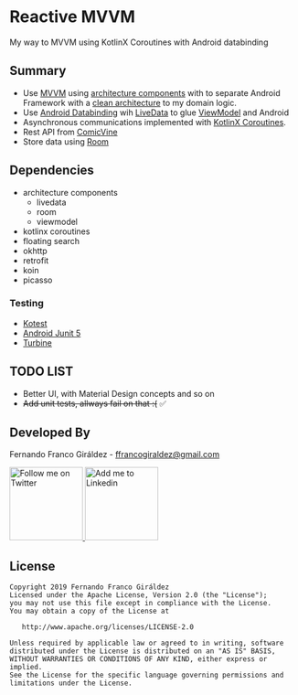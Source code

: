 # Reactive MVVM

My way to MVVM using KotlinX Coroutines with Android databinding

## Summary
* Use [MVVM][1] using [architecture components][6] with to separate Android Framework with a [clean architecture][2] to my domain logic.
* Use [Android Databinding][3] wih [LiveData][8] to glue [ViewModel][9] and Android
* Asynchronous communications implemented with [KotlinX Coroutines][4].
* Rest API from [ComicVine][5]
* Store data using [Room][7]

## Dependencies
* architecture components
  * livedata
  * room
  * viewmodel
* kotlinx coroutines
* floating search
* okhttp
* retrofit
* koin
* picasso

### Testing
* [Kotest][10]
* [Android Junit 5][11]
* [Turbine][12]

TODO LIST
---------

* Better UI, with Material Design concepts and so on
* ~~Add unit tests, allways fail on that :(~~ :white_check_mark:

Developed By
------------

Fernando Franco Giráldez - <ffrancogiraldez@gmail.com>

<a href="https://twitter.com/thanerian">
  <img alt="Follow me on Twitter" src="/images/twitter_icon.png" height="128"/>
</a>
<a href="http://es.linkedin.com/pub/fernando-franco-giraldez/22/803/b44/es">
  <img alt="Add me to Linkedin" src="/images/linkedin_icon.png" height="128"/>
</a>

License
-------

    Copyright 2019 Fernando Franco Giráldez
    Licensed under the Apache License, Version 2.0 (the "License");
    you may not use this file except in compliance with the License.
    You may obtain a copy of the License at

       http://www.apache.org/licenses/LICENSE-2.0

    Unless required by applicable law or agreed to in writing, software
    distributed under the License is distributed on an "AS IS" BASIS,
    WITHOUT WARRANTIES OR CONDITIONS OF ANY KIND, either express or implied.
    See the License for the specific language governing permissions and
    limitations under the License.
    
[1]: https://en.wikipedia.org/wiki/Model_View_ViewModel
[2]: http://blog.8thlight.com/uncle-bob/2012/08/13/the-clean-architecture.html
[3]: https://developer.android.com/topic/libraries/data-binding/index.html
[4]: https://github.com/Kotlin/kotlinx.coroutines
[5]: http://www.comicvine.com/api/
[6]: https://developer.android.com/topic/libraries/architecture/index.html
[7]: https://developer.android.com/topic/libraries/architecture/room.html
[8]: https://developer.android.com/topic/libraries/architecture/livedata.html
[9]: https://developer.android.com/topic/libraries/architecture/viewmodel.html
[10]: https://kotest.io
[11]: https://github.com/mannodermaus/android-junit5
[12]: https://github.com/cashapp/turbine
